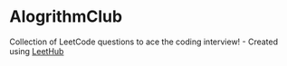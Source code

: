 # AlogrithmClub
Collection of LeetCode questions to ace the coding interview! - Created using [LeetHub](https://github.com/QasimWani/LeetHub)

